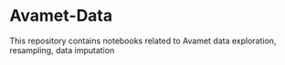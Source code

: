 # Avamet-Data
This repository contains  notebooks related to Avamet data exploration, resampling, data imputation
